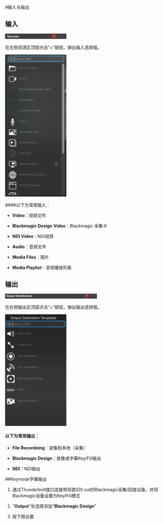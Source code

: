 #输入与输出

## 输入

<img src="../img/inputOutput/inputOutput1.png" width="200" />

在左侧资源区顶部点击“+”按钮，弹出输入选择框。

<img src="../img/inputOutput/inputOutput2.png" width="200" />

####以下为常用输入：

* **Video**：视频文件

* **Blackmagic Design Video**：Blackmagic 采集卡

* **NDI Video**：NDI视频

* **Audio**：音频文件

* **Media Files**：图片

* **Media Playlist**：音频播放列表



## 输出

<img src="../img/inputOutput/inputOutput3.png" width="300" />

在右侧输出区顶部点击“+”按钮，弹出输出选择框。

<img src="../img/inputOutput/inputOutput4.png" width="200" />

#### 以下为常用输出：

* **File Recordeing**：录像到本地（采集）

* **Blackmagic Design**：放像或字幕Key/Fill输出

* **NDI**：NDI输出



##Keymode字幕输出

1. 通过Thunderbolt接口连接带双路SDI out的Blackmagic采集/回放设备，并将Blackmagic设备设置为Key/Fill模式

2. "**Output**"处选择添加"**Blackmagic Design**"
3. 按下图设置

